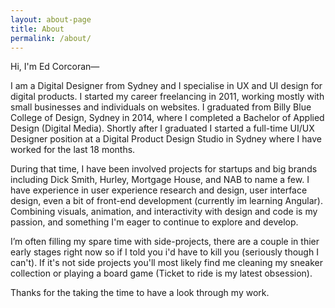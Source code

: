 ```yaml
---
layout: about-page
title: About
permalink: /about/
---
```


Hi, I'm Ed Corcoran—

I am a Digital Designer from Sydney and I specialise in UX and UI design for digital products. I started my career freelancing in 2011, working mostly with small businesses and individuals on websites. I graduated from Billy Blue College of Design, Sydney in 2014, where I completed a Bachelor of Applied Design (Digital Media). Shortly after I graduated I started a full-time UI/UX Designer position at a Digital Product Design Studio in Sydney where I have worked for the last 18 months.

During that time, I have been involved projects for startups and big brands including Dick Smith, Hurley, Mortgage House, and NAB to name a few. I have experience in user experience research and design, user interface design, even a bit of front-end development (currently im learning Angular). Combining visuals, animation, and interactivity with design and code is my passion, and something I'm eager to continue to explore and develop.

I’m often filling my spare time with side-projects, there are a couple in thier early stages right now so if I told you i'd have to kill you (seriously though I can't). If it's not side projects you'll most likely find me cleaning my sneaker collection or playing a board game (Ticket to ride is my latest obsession).

Thanks for the taking the time to have a look through my work.